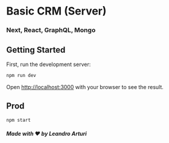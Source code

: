 # Basic CRM (Server)

### Next, React, GraphQL, Mongo

## Getting Started

First, run the development server:

```bash
npm run dev
```

Open [http://localhost:3000](http://localhost:3000) with your browser to see the result.

## Prod

```bash
npm start
```

##### Made with ❤️ by Leandro Arturi

